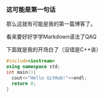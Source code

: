 ### 这可能是第一句话
那么这就有可能是我的第一篇博客了。

看来要好好学学Markdown语法了QAQ

下面就是我的开场白了（没错是C++诶）
```C++
#include<iostream>
using namespace std;
int main(){
  cout<<"Hello GitHub!"<<endl;
  return 0;
}
```
